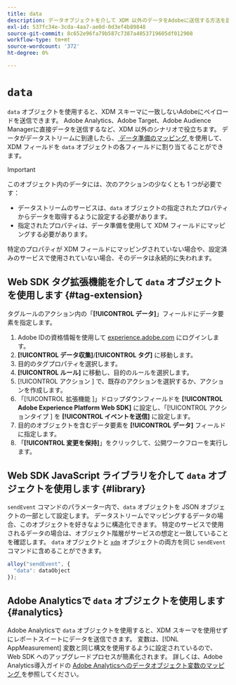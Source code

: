 ```yaml
---
title: data
description: データオブジェクトを介して XDM 以外のデータをAdobeに送信する方法を説明します。
exl-id: 537fc34e-3cda-4aa7-ae0d-0d3ef4b89848
source-git-commit: 8c652e96fa79b587c7387a4053719605df012908
workflow-type: tm+mt
source-wordcount: '372'
ht-degree: 0%

---
```



# `data`

`data` オブジェクトを使用すると、XDM スキーマに一致しないAdobeにペイロードを送信できます。 Adobe Analytics、Adobe Target、Adobe Audience Managerに直接データを送信するなど、XDM 以外のシナリオで役立ちます。 データがデータストリームに到達したら、[ データ準備のマッピング ](/help/data-prep/ui/mapping.md) を使用して、XDM フィールドを `data` オブジェクトの各フィールドに割り当てることができます。

>[!IMPORTANT]
>
>このオブジェクト内のデータには、次のアクションの少なくとも 1 つが必要です：
>
>* データストリームのサービスは、`data` オブジェクトの指定されたプロパティからデータを取得するように設定する必要があります。
>* 指定されたプロパティは、データ準備を使用して XDM フィールドにマッピングする必要があります。
>
>特定のプロパティが XDM フィールドにマッピングされていない場合や、設定済みのサービスで使用されていない場合、そのデータは永続的に失われます。

## Web SDK タグ拡張機能を介して `data` オブジェクトを使用します {#tag-extension}

タグルールのアクション内の「**[!UICONTROL データ]**」フィールドにデータ要素を指定します。

1. Adobe IDの資格情報を使用して [experience.adobe.com](https://experience.adobe.com) にログインします。
1. **[!UICONTROL データ収集]**/**[!UICONTROL タグ]** に移動します。
1. 目的のタグプロパティを選択します。
1. **[!UICONTROL ルール]** に移動し、目的のルールを選択します。
1. [!UICONTROL  アクション ] で、既存のアクションを選択するか、アクションを作成します。
1. 「[!UICONTROL  拡張機能 ]」ドロップダウンフィールドを **[!UICONTROL Adobe Experience Platform Web SDK]** に設定し、「[!UICONTROL  アクションタイプ ] を **[!UICONTROL イベントを送信]** に設定します。
1. 目的のオブジェクトを含むデータ要素を **[!UICONTROL データ]** フィールドに指定します。
1. 「**[!UICONTROL 変更を保持]**」をクリックして、公開ワークフローを実行します。

## Web SDK JavaScript ライブラリを介して `data` オブジェクトを使用します {#library}

`sendEvent` コマンドのパラメーター内で、`data` オブジェクトを JSON オブジェクトの一部として設定します。 データストリームでマッピングするデータの場合、このオブジェクトを好きなように構造化できます。 特定のサービスで使用されるデータの場合は、オブジェクト階層がサービスの想定と一致していることを確認します。 `data` オブジェクトと [`xdm`](xdm.md) オブジェクトの両方を同じ `sendEvent` コマンドに含めることができます。

```javascript
alloy("sendEvent", {
  "data": dataObject
});
```

## Adobe Analyticsで `data` オブジェクトを使用します {#analytics}

Adobe Analyticsで `data` オブジェクトを使用すると、XDM スキーマを使用せずにレポートスイートにデータを送信できます。 変数は、[!DNL AppMeasurement] 変数と同じ構文を使用するように設定されているので、Web SDK へのアップグレードプロセスが簡素化されます。 詳しくは、Adobe Analytics導入ガイドの [Adobe Analyticsへのデータオブジェクト変数のマッピング ](https://experienceleague.adobe.com/en/docs/analytics/implementation/aep-edge/data-var-mapping) を参照してください。

